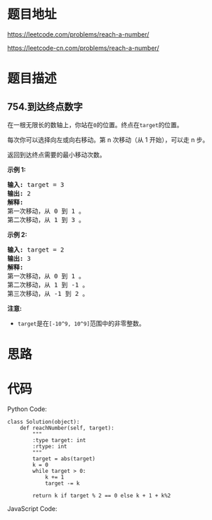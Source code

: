 # 题目地址
https://leetcode.com/problems/reach-a-number/

https://leetcode-cn.com/problems/reach-a-number/
# 题目描述
## 754.到达终点数字
<p>在一根无限长的数轴上，你站在<code>0</code>的位置。终点在<code>target</code>的位置。</p>

<p>每次你可以选择向左或向右移动。第 n 次移动（从 1 开始），可以走 n 步。</p>

<p>返回到达终点需要的最小移动次数。</p>

<p><strong>示例 1:</strong></p>

<pre>
<strong>输入:</strong> target = 3
<strong>输出:</strong> 2
<strong>解释:</strong>
第一次移动，从 0 到 1 。
第二次移动，从 1 到 3 。
</pre>

<p><strong>示例 2:</strong></p>

<pre>
<strong>输入:</strong> target = 2
<strong>输出:</strong> 3
<strong>解释:</strong>
第一次移动，从 0 到 1 。
第二次移动，从 1 到 -1 。
第三次移动，从 -1 到 2 。
</pre>

<p><strong>注意:</strong></p>

<ul>
	<li><code>target</code>是在<code>[-10^9, 10^9]</code>范围中的非零整数。</li>
</ul>

# 思路

# 代码
Python Code:

```
class Solution(object):
    def reachNumber(self, target):
        """
        :type target: int
        :rtype: int
        """
        target = abs(target)
        k = 0
        while target > 0:
            k += 1
            target -= k

        return k if target % 2 == 0 else k + 1 + k%2
```
JavaScript Code:

```

```
